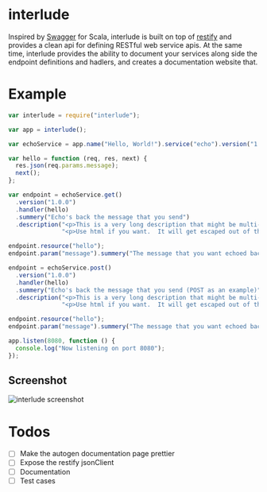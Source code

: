 interlude
=========

Inspired by [Swagger](https://github.com/wordnik/swagger-core/) for
Scala, interlude is built on top of
[restify](https://github.com/mcavage/node-restify) and
provides a clean api for defining RESTful web service apis.  At the same 
time, interlude provides the ability to document your services along side
the endpoint definitions and hadlers, and creates a documentation
website that.

Example
=======

```javascript
var interlude = require("interlude");

var app = interlude();

var echoService = app.name("Hello, World!").service("echo").version("1.0.0");

var hello = function (req, res, next) {
  res.json(req.params.message);
  next();
};

var endpoint = echoService.get()
  .version("1.0.0")
  .handler(hello)
  .summery("Echo's back the message that you send")
  .description("<p>This is a very long description that might be multi-lined.</p>" +
               "<p>Use html if you want.  It will get escaped out of the summery</p>");

endpoint.resource("hello");
endpoint.param("message").summery("The message that you want echoed back");

endpoint = echoService.post()
  .version("1.0.0")
  .handler(hello)
  .summery("Echo's back the message that you send (POST as an example)")
  .description("<p>This is a very long description that might be multi-lined.</p>" +
               "<p>Use html if you want.  It will get escaped out of the summery</p>");

endpoint.resource("hello");
endpoint.param("message").summery("The message that you want echoed back");

app.listen(8080, function () {
  console.log("Now listening on port 8080");
});
```

Screenshot
----------

![interlude
screenshot](https://raw.github.com/Echo3ToEcho7/interlude/master/screenshot.png)

Todos
=====

- [ ] Make the autogen documentation page prettier
- [ ] Expose the restify jsonClient
- [ ] Documentation
- [ ] Test cases

